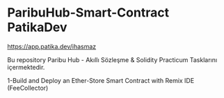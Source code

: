 # ParibuHub-Smart-Contract PatikaDev
https://app.patika.dev/ihasmaz 

Bu repository Paribu Hub - Akıllı Sözleşme & Solidity Practicum Tasklarını içermektedir.

1-Build and Deploy an Ether-Store Smart Contract with Remix IDE (FeeCollector)
